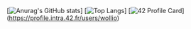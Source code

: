 [![Anurag's GitHub stats](https://github-readme-stats.vercel.app/api?username=williamollio&show_icons=true&theme=tokyonight)]
[![Top Langs](https://github-readme-stats.vercel.app/api/top-langs/?username=williamollio&show_icons=true&theme=tokyonight)]
[![42 Profile Card](https://1337-readme.vercel.app/api/profile?cursus=42cursus&dark=true&email=hide&leet_logo=hide&login=wollio)]
(https://profile.intra.42.fr/users/wollio)
